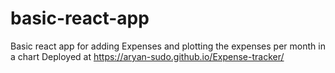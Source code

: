 # basic-react-app

Basic react app for adding Expenses and plotting the expenses per month in a chart
Deployed at https://aryan-sudo.github.io/Expense-tracker/
